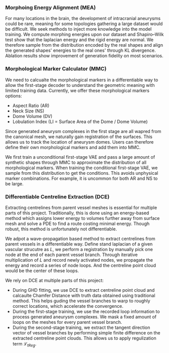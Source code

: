 ### Morphoing Energy Alignment (MEA)
For many locations in the brain, the development of intracranial aneurysms could be rare, meaning for some topologies gathering a large dataset would be difficult. We seek methods to inject more knowledge into the model training. We compute morphing energies upon our dataset and Shapiro–Wilk test show that the laplacian energy and the rigid energy are normal. We therefore sample from the distribution encoded by the real shapes and align the generated shapes' energies to the real ones' through KL divergence. Ablation results show improvement of generation fidelity on most scenarios.

### Morphological Marker Calculator (MMC)
We need to calcualte the morphological markers in a differentiable way to allow the first-stage decoder to understand the geometric meaning with limited training data. Currently, we offer these morphological markers options:
- Aspect Ratio (AR)
- Neck Size (NS)
- Dome Volume (DV)
- Lobulation Index (LI = Surface Area of the Dome / Dome Volume)

Since generated aneurysm complexes in the first stage are all wapred from the canonical mesh, we naturally gain registration of the surfaces. This allows us to track the location of aneurysm domes. Users can therefore define their own morphological markers and add them into MMC.

We first train a unconditional first-stage VAE and pass a large amount of synthetic shapes through MMC to approximate the distribution of all morphological markers. When training the conditional first-stage VAE, we sample from this distribution to get the conditions. This avoids unphysical marker combinations. For example, it is uncommon for both AR and NS to be large.

### Differentiable Centreline Extraction (DCE)
Extracting centrelines from parent vessel meshes is essential for multiple parts of this project. Traditionally, this is done using an energy-based method which assigns lower energy to volumes further away from surface mesh and solve a PDE to find a route costing minimal energy. Though robust, this method is unfortunately not differentiable.

We adpot a wave-propagation based method to extract centrelines from parent vessels in a differentiable way. Define stand laplacian of a given vascular strucutre as $L$, we perform a registration by manually pick one node at the end of each parent vessel branch. Through iterative multiplication of $L$ and record newly activated nodes, we propagate the energy and record a series of node loops. And the centreline point cloud would be the center of these loops.

We rely on DCE at multiple parts of this project:
- During GHD fitting, we use DCE to extract centreline point cloud and calcaulte Chamfer Distance with truth data obtained using traditional method. This helps guding the vessel branches to warp to roughly correct locations, which accelerate the convergence.
- During the first-stage training, we use the recorded loop information to process generated aneurysm complexes. We mask a fixed amount of loops on the meshes for every parent vessel branch.
- During the second-stage training, we extract the tangent direction vector of vessel branches by performing simple finite difference on the extracted centreline point clouds. This allows us to apply regulization term $\mathcal L_{tReg}$.